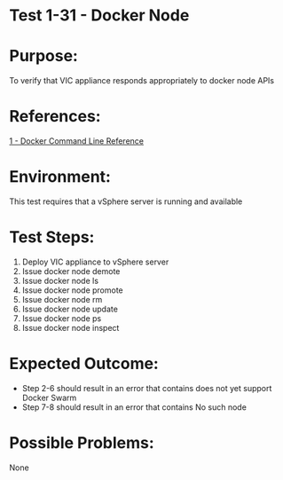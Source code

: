 Test 1-31 - Docker Node
=======

# Purpose:
To verify that VIC appliance responds appropriately to docker node APIs

# References:
[1 - Docker Command Line Reference](https://docs.docker.com/engine/reference/commandline/node/)

# Environment:
This test requires that a vSphere server is running and available

# Test Steps:
1. Deploy VIC appliance to vSphere server
2. Issue docker node demote
3. Issue docker node ls
4. Issue docker node promote
5. Issue docker node rm
6. Issue docker node update
7. Issue docker node ps
8. Issue docker node inspect

# Expected Outcome:
* Step 2-6 should result in an error that contains does not yet support Docker Swarm
* Step 7-8 should result in an error that contains No such node

# Possible Problems:
None
